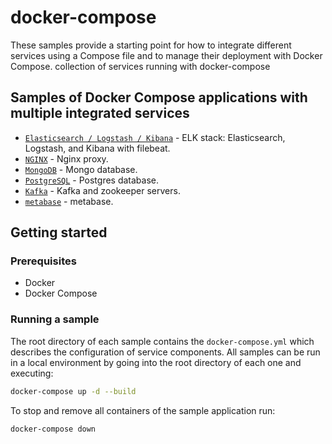 # docker-compose
These samples provide a starting point for how to integrate different services using a Compose file and to manage their deployment with Docker Compose.
collection of services running with docker-compose

## Samples of Docker Compose applications with multiple integrated services

- [`Elasticsearch / Logstash / Kibana`](https://github.com/mzabalza/docker/tree/main/elasticsearch) - ELK stack: Elasticsearch, Logstash, and Kibana with filebeat.
- [`NGINX`](https://github.com/mzabalza/docker/tree/main/nginx) - Nginx proxy.
- [`MongoDB`](https://github.com/mzabalza/docker/tree/main/mongo) - Mongo database.
- [`PostgreSQL`](https://github.com/mzabalza/docker/tree/main/postgres) - Postgres database.
- [`Kafka`](https://github.com/mzabalza/docker/tree/main/kafka) - Kafka and zookeeper servers.
- [`metabase`](https://github.com/mzabalza/docker/tree/main/metabase) - metabase.


## Getting started

### Prerequisites

- Docker
- Docker Compose

### Running a sample

The root directory of each sample contains the `docker-compose.yml` which
describes the configuration of service components. All samples can be run in
a local environment by going into the root directory of each one and executing:

```bash
docker-compose up -d --build
```

To stop and remove all containers of the sample application run:

```bash
docker-compose down
```
